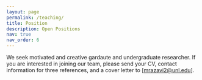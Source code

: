 ```yaml
---
layout: page
permalink: /teaching/
title: Position
description: Open Positions
nav: true
nav_order: 6
---
```



We seek motivated and creative gardaute and undergraduate researcher. If you are interested in joining our team, please send your CV, contact information for three references, and a cover letter to [mrazavi2@unl.edu].
